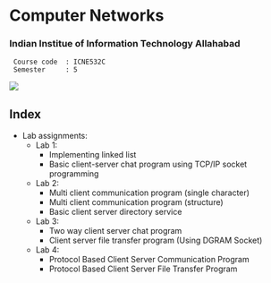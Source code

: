 # Computer Networks
### Indian Institue of Information Technology Allahabad

```
 Course code  :	ICNE532C
 Semester     :	5
```

![](https://img.shields.io/badge/language-C-brightgreen.svg)
 
## Index

* Lab assignments:
  + Lab 1:
    + Implementing linked list
    + Basic client-server chat program using TCP/IP socket programming
  + Lab 2:
    + Multi client communication program (single character)
    + Multi client communication program (structure)
    + Basic client server directory service
  + Lab 3:
    + Two way client server chat program
    + Client server file transfer program (Using DGRAM Socket)
  + Lab 4:
    + Protocol Based Client Server Communication Program
    + Protocol Based Client Server File Transfer Program
